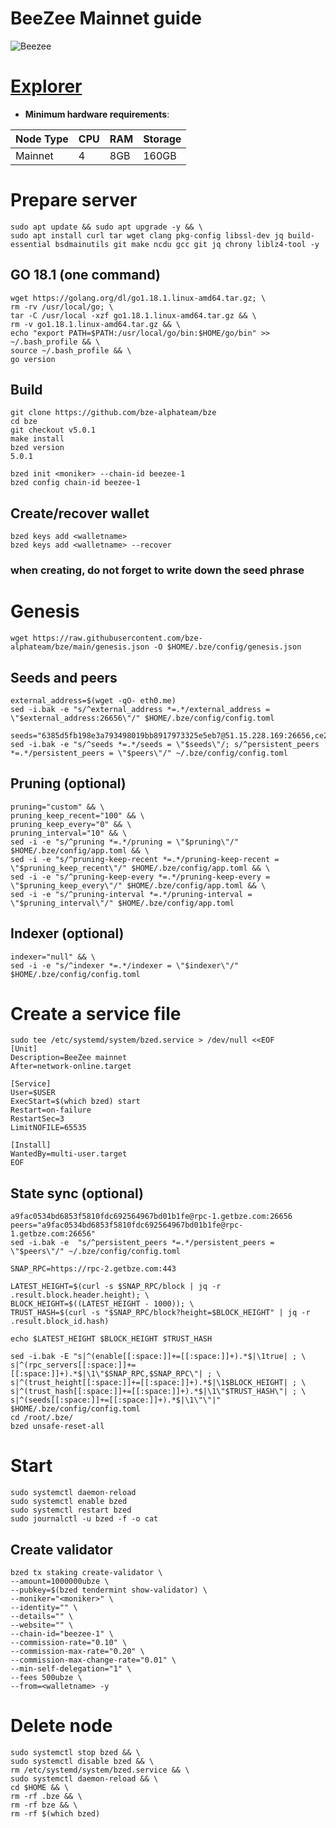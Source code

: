 # BeeZee Mainnet guide

![Beezee](https://user-images.githubusercontent.com/44331529/180596395-845e85eb-ed01-4bca-ae94-90bdbfd6e5be.png)


[Explorer](https://explorer.erialos.me/beezee/staking)
=

- **Minimum hardware requirements**:

| Node Type |CPU | RAM  | Storage  | 
|-----------|----|------|----------|
| Mainnet   |   4| 8GB  | 160GB    |

# Prepare server

    sudo apt update && sudo apt upgrade -y && \
    sudo apt install curl tar wget clang pkg-config libssl-dev jq build-essential bsdmainutils git make ncdu gcc git jq chrony liblz4-tool -y

## GO 18.1 (one command)

    wget https://golang.org/dl/go1.18.1.linux-amd64.tar.gz; \
    rm -rv /usr/local/go; \
    tar -C /usr/local -xzf go1.18.1.linux-amd64.tar.gz && \
    rm -v go1.18.1.linux-amd64.tar.gz && \
    echo "export PATH=$PATH:/usr/local/go/bin:$HOME/go/bin" >> ~/.bash_profile && \
    source ~/.bash_profile && \
    go version

## Build

    git clone https://github.com/bze-alphateam/bze
    cd bze
    git checkout v5.0.1
    make install
    bzed version
    5.0.1
    
    bzed init <moniker> --chain-id beezee-1
    bzed config chain-id beezee-1
    
## Create/recover wallet

    bzed keys add <walletname>
    bzed keys add <walletname> --recover

### when creating, do not forget to write down the seed phrase

# Genesis

    wget https://raw.githubusercontent.com/bze-alphateam/bze/main/genesis.json -O $HOME/.bze/config/genesis.json

## Seeds and peers
    external_address=$(wget -qO- eth0.me)
    sed -i.bak -e "s/^external_address *=.*/external_address = \"$external_address:26656\"/" $HOME/.bze/config/config.toml

    seeds="6385d5fb198e3a793498019bb8917973325e5eb7@51.15.228.169:26656,ce25088267cef31f3be1ec03263524764c5c80bb@163.172.130.162:26656,102d28592757192ccf709e7fbb08e7dd8721feb1@51.15.138.216:26656,f238198a75e886a21cd0522b6b06aa019b9e182e@51.15.55.142:26656,2624d40b8861415e004d4532bb7d8d90dd0e6e66@51.15.115.192:26656,d36f2bc75b0e7c28f6cd3cbd5bd50dc7ed8a0d11@38.242.227.150:26656"
    sed -i.bak -e "s/^seeds *=.*/seeds = \"$seeds\"/; s/^persistent_peers *=.*/persistent_peers = \"$peers\"/" ~/.bze/config/config.toml

## Pruning (optional)

    pruning="custom" && \
    pruning_keep_recent="100" && \
    pruning_keep_every="0" && \
    pruning_interval="10" && \
    sed -i -e "s/^pruning *=.*/pruning = \"$pruning\"/" $HOME/.bze/config/app.toml && \
    sed -i -e "s/^pruning-keep-recent *=.*/pruning-keep-recent = \"$pruning_keep_recent\"/" $HOME/.bze/config/app.toml && \
    sed -i -e "s/^pruning-keep-every *=.*/pruning-keep-every = \"$pruning_keep_every\"/" $HOME/.bze/config/app.toml && \
    sed -i -e "s/^pruning-interval *=.*/pruning-interval = \"$pruning_interval\"/" $HOME/.bze/config/app.toml

## Indexer (optional)

    indexer="null" && \
    sed -i -e "s/^indexer *=.*/indexer = \"$indexer\"/" $HOME/.bze/config/config.toml

# Create a service file

    sudo tee /etc/systemd/system/bzed.service > /dev/null <<EOF
    [Unit]
    Description=BeeZee mainnet
    After=network-online.target

    [Service]
    User=$USER
    ExecStart=$(which bzed) start
    Restart=on-failure
    RestartSec=3
    LimitNOFILE=65535

    [Install]
    WantedBy=multi-user.target
    EOF


## State sync (optional)
    a9fac0534bd6853f5810fdc692564967bd01b1fe@rpc-1.getbze.com:26656
    peers="a9fac0534bd6853f5810fdc692564967bd01b1fe@rpc-1.getbze.com:26656"
    sed -i.bak -e  "s/^persistent_peers *=.*/persistent_peers = \"$peers\"/" ~/.bze/config/config.toml

    SNAP_RPC=https://rpc-2.getbze.com:443

    LATEST_HEIGHT=$(curl -s $SNAP_RPC/block | jq -r .result.block.header.height); \
    BLOCK_HEIGHT=$((LATEST_HEIGHT - 1000)); \
    TRUST_HASH=$(curl -s "$SNAP_RPC/block?height=$BLOCK_HEIGHT" | jq -r .result.block_id.hash)

    echo $LATEST_HEIGHT $BLOCK_HEIGHT $TRUST_HASH

    sed -i.bak -E "s|^(enable[[:space:]]+=[[:space:]]+).*$|\1true| ; \
    s|^(rpc_servers[[:space:]]+=[[:space:]]+).*$|\1\"$SNAP_RPC,$SNAP_RPC\"| ; \
    s|^(trust_height[[:space:]]+=[[:space:]]+).*$|\1$BLOCK_HEIGHT| ; \
    s|^(trust_hash[[:space:]]+=[[:space:]]+).*$|\1\"$TRUST_HASH\"| ; \
    s|^(seeds[[:space:]]+=[[:space:]]+).*$|\1\"\"|" $HOME/.bze/config/config.toml
    cd /root/.bze/
    bzed unsafe-reset-all
    
# Start

    sudo systemctl daemon-reload
    sudo systemctl enable bzed
    sudo systemctl restart bzed
    sudo journalctl -u bzed -f -o cat

## Create validator
    bzed tx staking create-validator \
    --amount=1000000ubze \
    --pubkey=$(bzed tendermint show-validator) \
    --moniker="<moniker>" \
    --identity="" \
    --details="" \
    --website="" \
    --chain-id="beezee-1" \
    --commission-rate="0.10" \
    --commission-max-rate="0.20" \
    --commission-max-change-rate="0.01" \
    --min-self-delegation="1" \
    --fees 500ubze \
    --from=<walletname> -y


# Delete node

    sudo systemctl stop bzed && \
    sudo systemctl disable bzed && \
    rm /etc/systemd/system/bzed.service && \
    sudo systemctl daemon-reload && \
    cd $HOME && \
    rm -rf .bze && \
    rm -rf bze && \
    rm -rf $(which bzed)
